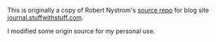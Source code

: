 This is originally a copy of Robert Nystrom's [source repo](https://github.com/munificent/journal) for blog site [journal.stuffwithstuff.com](http://journal.stuffwithstuff.com).

I modified some origin source for my personal use.
